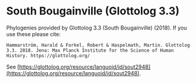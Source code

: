 # South Bougainville (Glottolog 3.3)

Phylogenies provided by Glottolog 3.3 (South Bougainville) (2018). If you use these please cite:

```
Hammarström, Harald & Forkel, Robert & Haspelmath, Martin. Glottolog 3.3. 2018. Jena: Max Planck Institute for the Science of Human History. https://glottolog.org/
```

See  [https://glottolog.org/resource/languoid/id/sout2948](https://glottolog.org/resource/languoid/id/sout2948).


